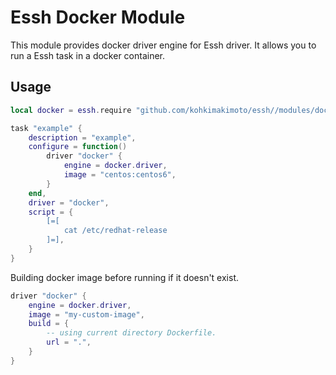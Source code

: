 # Essh Docker Module

This module provides docker driver engine for Essh driver.
It allows you to run a Essh task in a docker container.

## Usage

```lua
local docker = essh.require "github.com/kohkimakimoto/essh//modules/docker"

task "example" {
    description = "example",
    configure = function()
        driver "docker" {
            engine = docker.driver,
            image = "centos:centos6",
        }
    end,
    driver = "docker",
    script = {
        [=[
            cat /etc/redhat-release
        ]=],
    }
}
```

Building docker image before running if it doesn't exist.

```lua
driver "docker" {
    engine = docker.driver,
    image = "my-custom-image",
    build = {
        -- using current directory Dockerfile.
        url = ".",
    }
}
```
